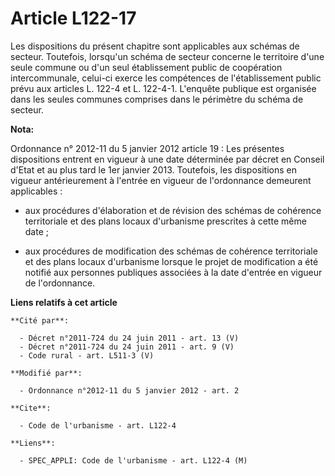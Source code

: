 # Article L122-17

Les dispositions du présent chapitre sont applicables aux schémas de secteur. Toutefois, lorsqu'un schéma de secteur concerne
le territoire d'une seule commune ou d'un seul établissement public de coopération intercommunale, celui-ci exerce les
compétences de l'établissement public prévu aux articles L. 122-4 et L. 122-4-1. L'enquête publique est organisée dans les
seules communes comprises dans le périmètre du schéma de secteur.

**Nota:**

Ordonnance n° 2012-11 du 5 janvier 2012 article 19 : Les présentes dispositions entrent en vigueur à une date déterminée par
décret en Conseil d'Etat et au plus tard le 1er janvier 2013. Toutefois, les dispositions en vigueur antérieurement à
l'entrée en vigueur de l'ordonnance demeurent applicables :

- aux procédures d'élaboration et de révision des schémas de cohérence territoriale et des plans locaux d'urbanisme
prescrites à cette même date ;

- aux procédures de modification des schémas de cohérence territoriale et des plans locaux d'urbanisme lorsque le projet de
modification a été notifié aux personnes publiques associées à la date d'entrée en vigueur de l'ordonnance.

**Liens relatifs à cet article**

	**Cité par**:

	  - Décret n°2011-724 du 24 juin 2011 - art. 13 (V)
	  - Décret n°2011-724 du 24 juin 2011 - art. 9 (V)
	  - Code rural - art. L511-3 (V)

	**Modifié par**:

	  - Ordonnance n°2012-11 du 5 janvier 2012 - art. 2

	**Cite**:

	  - Code de l'urbanisme - art. L122-4

	**Liens**:

	  - SPEC_APPLI: Code de l'urbanisme - art. L122-4 (M)
